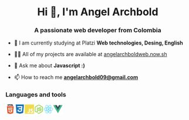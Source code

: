 <h1 align="center">Hi 👋, I'm Angel Archbold</h1>
<h3 align="center">A passionate web developer from Colombia</h3>

- 🌱 I am currently studying at Platzi **Web technologies, Desing, English**

- 👨‍💻 All of my projects are available at [angelarchboldweb.now.sh](angelarchboldweb.now.sh)

- 💬 Ask me about **Javascript :)**

- 📫 How to reach me **angelarchbold09@gmail.com**

### Languages and tools

<img align="left" alt="HTML5" width="26px" src="https://raw.githubusercontent.com/github/explore/80688e429a7d4ef2fca1e82350fe8e3517d3494d/topics/html/html.png" />
<img align="left" alt="CSS3" width="26px" src="https://raw.githubusercontent.com/devicons/devicon/master/icons/css3/css3-plain.svg" />
<img align="left" alt="Javascript" width="26px" src="https://raw.githubusercontent.com/devicons/devicon/master/icons/javascript/javascript-plain.svg" />
<img align="left" alt="NodeJS" width="26px" src="https://raw.githubusercontent.com/devicons/devicon/master/icons/nodejs/nodejs-plain.svg" />
<img align="left" alt="React" width="26px" src="https://raw.githubusercontent.com/devicons/devicon/master/icons/react/react-original.svg" />
<img align="left" alt="VueJS" width="26px" src="https://raw.githubusercontent.com/devicons/devicon/master/icons/vuejs/vuejs-original.svg" />
